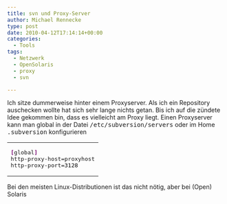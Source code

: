 ```yaml
---
title: svn und Proxy-Server
author: Michael Rennecke
type: post
date: 2010-04-12T17:14:14+00:00
categories:
  - Tools
tags:
  - Netzwerk
  - OpenSolaris
  - proxy
  - svn

---
```

Ich sitze dummerweise hinter einem Proxyserver. Als ich ein Repository auschecken wollte hat sich sehr lange nichts getan. Bis ich auf die zündete Idee gekommen bin, dass es vielleicht am Proxy liegt. Einen Proxyserver kann man global in der Datei <tt>/etc/subversion/servers</tt> oder im Home <tt>.subversion</tt> konfigurieren

<div class="wp_syntax">
  <table>
    <tr>
      <td class="code">
        <pre class="bash" style="font-family:monospace;"><span style="color: #7a0874; font-weight: bold;">&#91;</span>global<span style="color: #7a0874; font-weight: bold;">&#93;</span>
http-proxy-host=proxyhost
http-proxy-port=<span style="color: #000000;">3128</span></pre>
      </td>
    </tr>
  </table>
</div>

Bei den meisten Linux-Distributionen ist das nicht n&ouml;tig, aber bei (Open) Solaris